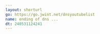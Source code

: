 ```yaml
---
layout: shorturl
go: https://go.jwint.net/dnsyoutubelist
name: ending of dns ... 
dt: 240531124241
---
```


